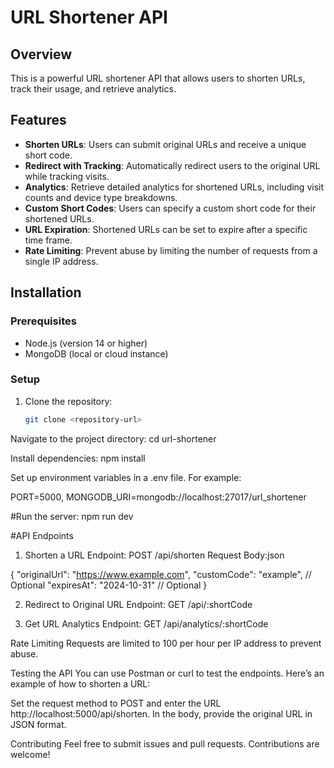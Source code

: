 # URL Shortener API

## Overview
This is a powerful URL shortener API that allows users to shorten URLs, track their usage, and retrieve analytics.

## Features
- **Shorten URLs**: Users can submit original URLs and receive a unique short code.
- **Redirect with Tracking**: Automatically redirect users to the original URL while tracking visits.
- **Analytics**: Retrieve detailed analytics for shortened URLs, including visit counts and device type breakdowns.
- **Custom Short Codes**: Users can specify a custom short code for their shortened URLs.
- **URL Expiration**: Shortened URLs can be set to expire after a specific time frame.
- **Rate Limiting**: Prevent abuse by limiting the number of requests from a single IP address.

## Installation
### Prerequisites
- Node.js (version 14 or higher)
- MongoDB (local or cloud instance)

### Setup
1. Clone the repository:
   ```bash
   git clone <repository-url>
Navigate to the project directory:
cd url-shortener

Install dependencies:
npm install

Set up environment variables in a .env file. For example:

PORT=5000,
MONGODB_URI=mongodb://localhost:27017/url_shortener

#Run the server:
npm run dev

#API Endpoints
1. Shorten a URL
Endpoint: POST /api/shorten
Request Body:json

{
    "originalUrl": "https://www.example.com",
    "customCode": "example",  // Optional
    "expiresAt": "2024-10-31"  // Optional
}

2. Redirect to Original URL
Endpoint: GET /api/:shortCode

3. Get URL Analytics
Endpoint: GET /api/analytics/:shortCode

Rate Limiting
Requests are limited to 100 per hour per IP address to prevent abuse.

Testing the API
You can use Postman or curl to test the endpoints. Here’s an example of how to shorten a URL:

Set the request method to POST and enter the URL http://localhost:5000/api/shorten.
In the body, provide the original URL in JSON format.

Contributing
Feel free to submit issues and pull requests. Contributions are welcome!
